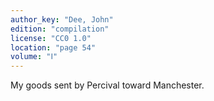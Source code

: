 ```yaml
---
author_key: "Dee, John"
edition: "compilation"
license: "CC0 1.0"
location: "page 54"
volume: "Ⅰ"
---
```

My goods sent by Percival toward Manchester.
